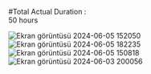 #Total Actual Duration :  
50 hours 


![Ekran görüntüsü 2024-06-05 152050](https://github.com/Muhammetkaraderili/week12-web/assets/150444110/2a573f99-5707-4039-ba10-eb17587e913f)
![Ekran görüntüsü 2024-06-05 182235](https://github.com/Muhammetkaraderili/week12-web/assets/150444110/17e76c29-cc1b-4ca2-b83e-b95f534a0c4d)
![Ekran görüntüsü 2024-06-05 150818](https://github.com/Muhammetkaraderili/week12-web/assets/150444110/b504fd0d-daa1-41ac-8e99-e544ac4d0c32)
![Ekran görüntüsü 2024-06-03 200056](https://github.com/Muhammetkaraderili/week12-web/assets/150444110/9f5b6f4c-1c14-4845-9938-35ac9ad23716)

